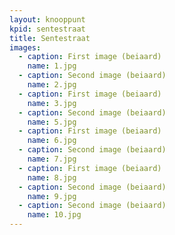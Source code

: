 ```yaml
---
layout: knooppunt
kpid: sentestraat
title: Sentestraat
images:
  - caption: First image (beiaard)
    name: 1.jpg
  - caption: Second image (beiaard)
    name: 2.jpg
  - caption: First image (beiaard)
    name: 3.jpg
  - caption: Second image (beiaard)
    name: 5.jpg
  - caption: First image (beiaard)
    name: 6.jpg
  - caption: Second image (beiaard)
    name: 7.jpg
  - caption: First image (beiaard)
    name: 8.jpg
  - caption: Second image (beiaard)
    name: 9.jpg
  - caption: Second image (beiaard)
    name: 10.jpg
---
```

